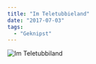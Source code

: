 ```yaml
---
title: "Im Teletubbieland"
date: "2017-07-03"
tags:
  - "Geknipst"
---
```


![Im Teletubbiland](/img/teletubbiland.jpg)
